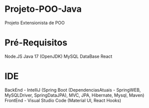 # Projeto-POO-Java
Projeto Extensionista de POO

# Pré-Requisitos
Node.JS
Java 17 (OpenJDK)
MySQL DataBase
React

# IDE
BackEnd - IntelliJ (Spring Boot (DependenciasAtuais - SpringWEB, MySQLDriver, SpringDataJPA), MVC, JPA, Hibernate, Mysql, Maven)
FrontEnd - Visual Studio Code (Material UI, React Hooks)




